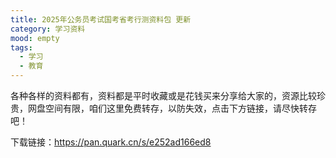 ```yaml
---
title: 2025年公务员考试国考省考行测资料包 更新
category: 学习资料
mood: empty
tags:
  - 学习
  - 教育
---
```





各种各样的资料都有，资料都是平时收藏或是花钱买来分享给大家的，资源比较珍贵，网盘空间有限，咱们这里免费转存，以防失效，点击下方链接，请尽快转存吧！

下载链接：https://pan.quark.cn/s/e252ad166ed8








